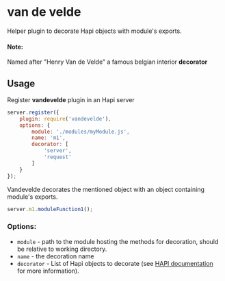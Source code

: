 # van de velde
Helper plugin to decorate Hapi objects with module's exports.

#### Note:
Named after "Henry Van de Velde" a famous belgian interior **decorator**  

## Usage

Register **vandevelde** plugin in an Hapi server

```javascript
server.register({
    plugin: require('vandevelde'),
    options: {
        module: './modules/myModule.js',
        name: 'm1',
        decorator: [
            'server',
            'request'        
        ]       
    }
});
```
Vandevelde decorates the mentioned object with an object containing module's exports.

```javascript
server.m1.moduleFunction1();
```
### Options:
- `module` - path to the module hosting the methods for decoration, should be relative to working directory.
- `name` - the decoration name
- `decorator` - List of Hapi objects to decorate (see [HAPI documentation](https://hapi.dev/api/?v=19.1.1#-serverdecoratetype-property-method-options) for more information).
